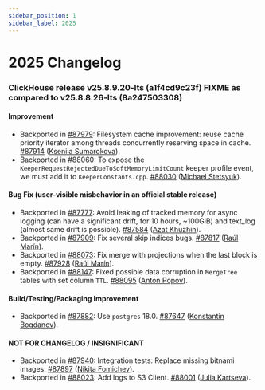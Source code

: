 ```yaml
---
sidebar_position: 1
sidebar_label: 2025
---
```


# 2025 Changelog

### ClickHouse release v25.8.9.20-lts (a1f4cd9c23f) FIXME as compared to v25.8.8.26-lts (8a247503308)

#### Improvement
* Backported in [#87979](https://github.com/ClickHouse/ClickHouse/issues/87979): Filesystem cache improvement: reuse cache priority iterator among threads concurrently reserving space in cache. [#87914](https://github.com/ClickHouse/ClickHouse/pull/87914) ([Kseniia Sumarokova](https://github.com/kssenii)).
* Backported in [#88060](https://github.com/ClickHouse/ClickHouse/issues/88060): To expose the `KeeperRequestRejectedDueToSoftMemoryLimitCount` keeper profile event, we must add it to `KeeperConstants.cpp`. [#88030](https://github.com/ClickHouse/ClickHouse/pull/88030) ([Miсhael Stetsyuk](https://github.com/mstetsyuk)).

#### Bug Fix (user-visible misbehavior in an official stable release)
* Backported in [#87777](https://github.com/ClickHouse/ClickHouse/issues/87777): Avoid leaking of tracked memory for async logging (can have a significant drift, for 10 hours, ~100GiB) and text_log (almost same drift is possible). [#87584](https://github.com/ClickHouse/ClickHouse/pull/87584) ([Azat Khuzhin](https://github.com/azat)).
* Backported in [#87909](https://github.com/ClickHouse/ClickHouse/issues/87909): Fix several skip indices bugs. [#87817](https://github.com/ClickHouse/ClickHouse/pull/87817) ([Raúl Marín](https://github.com/Algunenano)).
* Backported in [#88073](https://github.com/ClickHouse/ClickHouse/issues/88073): Fix merge with projections when the last block is empty. [#87928](https://github.com/ClickHouse/ClickHouse/pull/87928) ([Raúl Marín](https://github.com/Algunenano)).
* Backported in [#88147](https://github.com/ClickHouse/ClickHouse/issues/88147): Fixed possible data corruption in `MergeTree` tables with set column `TTL`. [#88095](https://github.com/ClickHouse/ClickHouse/pull/88095) ([Anton Popov](https://github.com/CurtizJ)).

#### Build/Testing/Packaging Improvement
* Backported in [#87882](https://github.com/ClickHouse/ClickHouse/issues/87882): Use `postgres` 18.0. [#87647](https://github.com/ClickHouse/ClickHouse/pull/87647) ([Konstantin Bogdanov](https://github.com/thevar1able)).

#### NOT FOR CHANGELOG / INSIGNIFICANT

* Backported in [#87940](https://github.com/ClickHouse/ClickHouse/issues/87940): Integration tests: Replace missing bitnami images. [#87897](https://github.com/ClickHouse/ClickHouse/pull/87897) ([Nikita Fomichev](https://github.com/fm4v)).
* Backported in [#88023](https://github.com/ClickHouse/ClickHouse/issues/88023): Add logs to S3 Client. [#88001](https://github.com/ClickHouse/ClickHouse/pull/88001) ([Julia Kartseva](https://github.com/jkartseva)).

